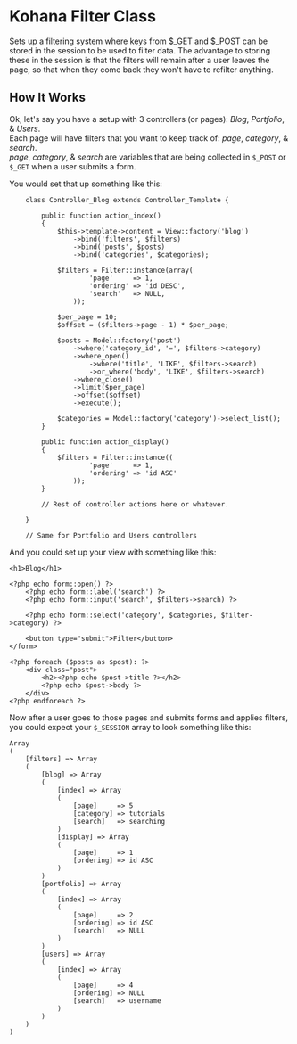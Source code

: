 # Kohana Filter Class

Sets up a filtering system where keys from $_GET and $_POST can be stored in the session to be used to filter data. The advantage to storing these in 
the session is that the filters will remain after a user leaves the page, so that when they come back they won't have to refilter anything.

## How It Works

Ok, let's say you have a setup with 3 controllers (or pages): _Blog_, _Portfolio_, & _Users_.  
Each page will have filters that you want to keep track of: _page_, _category_, & _search_.  
_page_, _category_, & _search_ are variables that are being collected in `$_POST` or `$_GET` when a user submits a form.

You would set that up something like this:

		class Controller_Blog extends Controller_Template {
			
			public function action_index()
			{
				$this->template->content = View::factory('blog')
					->bind('filters', $filters)
					->bind('posts', $posts)
					->bind('categories', $categories);
				
				$filters = Filter::instance(array(
						'page'     => 1,
						'ordering' => 'id DESC',
						'search'   => NULL,
					));
					
				$per_page = 10;
				$offset = ($filters->page - 1) * $per_page;
					
				$posts = Model::factory('post')
					->where('category_id', '=', $filters->category)
					->where_open()
						->where('title', 'LIKE', $filters->search)
						->or_where('body', 'LIKE', $filters->search)
					->where_close()
					->limit($per_page)
					->offset($offset)
					->execute();
				
				$categories = Model::factory('category')->select_list();
			}
			
			public function action_display()
			{
				$filters = Filter::instance((
						'page'     => 1,
						'ordering' => 'id ASC'
					));
			}
			
			// Rest of controller actions here or whatever.
		
		}
		
		// Same for Portfolio and Users controllers

And you could set up your view with something like this:

	<h1>Blog</h1>
	
	<?php echo form::open() ?>
		<?php echo form::label('search') ?>
		<?php echo form::input('search', $filters->search) ?>
		
		<?php echo form::select('category', $categories, $filter->category) ?>
		
		<button type="submit">Filter</button>
	</form>
	
	<?php foreach ($posts as $post): ?>
		<div class="post">
			<h2><?php echo $post->title ?></h2>
			<?php echo $post->body ?>
		</div>
	<?php endforeach ?>

Now after a user goes to those pages and submits forms and applies filters, you could expect your `$_SESSION` array to look something like this:

	Array
	(
		[filters] => Array
		(
			[blog] => Array
			(
				[index] => Array
				(
					[page]     => 5
					[category] => tutorials
					[search]   => searching
				)
				[display] => Array
				(
					[page]     => 1
					[ordering] => id ASC
				)
			)
			[portfolio] => Array
			(
				[index] => Array
				(
					[page]     => 2
					[ordering] => id ASC
					[search]   => NULL
				)
			)
			[users] => Array
			(
				[index] => Array
				(
					[page]     => 4
					[ordering] => NULL
					[search]   => username
				)
			)
		)
	)